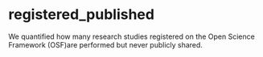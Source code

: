 # registered_published
We quantified how many research studies registered on the Open Science Framework (OSF)are performed but never publicly shared.
